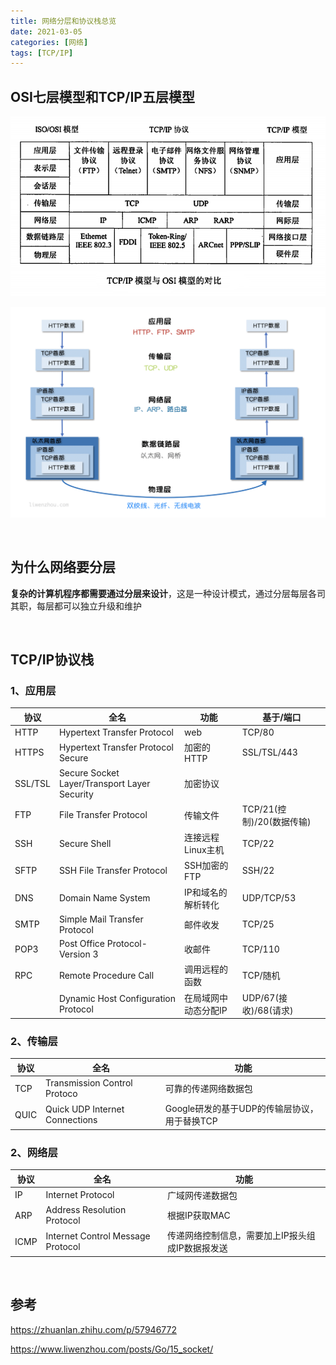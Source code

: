 ```yaml
---
title: 网络分层和协议栈总览
date: 2021-03-05
categories: [网络]
tags: [TCP/IP]
---
```


## OSI七层模型和TCP/IP五层模型

![](https://raw.githubusercontent.com/biningo/cdn/master/img1/network-layer-1.png)

![](https://raw.githubusercontent.com/biningo/cdn/master/img1/network-layer-2.png)

​       

## 为什么网络要分层

**复杂的计算机程序都需要通过分层来设计**，这是一种设计模式，通过分层每层各司其职，每层都可以独立升级和维护

​    

## TCP/IP协议栈

### 1、应用层

| 协议    | 全名                                         | 功能                 | 基于/端口                 |
| ------- | -------------------------------------------- | -------------------- | ------------------------- |
| HTTP    | Hypertext Transfer Protocol                  | web                  | TCP/80                    |
| HTTPS   | Hypertext Transfer Protocol Secure           | 加密的HTTP           | SSL/TSL/443               |
| SSL/TSL | Secure Socket Layer/Transport Layer Security | 加密协议             |                           |
| FTP     | File Transfer Protocol                       | 传输文件             | TCP/21(控制)/20(数据传输) |
| SSH     | Secure Shell                                 | 连接远程Linux主机    | TCP/22                    |
| SFTP    | SSH File Transfer Protocol                   | SSH加密的FTP         | SSH/22                    |
| DNS     | Domain Name System                           | IP和域名的解析转化   | UDP/TCP/53                |
| SMTP    | Simple Mail Transfer Protocol                | 邮件收发             | TCP/25                    |
| POP3    | Post Office Protocol-Version 3               | 收邮件               | TCP/110                   |
| RPC     | Remote Procedure Call                        | 调用远程的函数       | TCP/随机                  |
|         | Dynamic Host Configuration Protocol          | 在局域网中动态分配IP | UDP/67(接收)/68(请求)     |

### 2、传输层

| 协议 | 全名                           | 功能                                         |
| ---- | ------------------------------ | -------------------------------------------- |
| TCP  | Transmission Control Protoco   | 可靠的传递网络数据包                         |
| QUIC | Quick UDP Internet Connections | Google研发的基于UDP的传输层协议，用于替换TCP |

### 2、网络层

| 协议 | 全名                              | 功能                                             |
| ---- | --------------------------------- | ------------------------------------------------ |
| IP   | Internet Protocol                 | 广域网传递数据包                                 |
| ARP  | Address Resolution Protocol       | 根据IP获取MAC                                    |
| ICMP | Internet Control Message Protocol | 传递网络控制信息，需要加上IP报头组成IP数据报发送 |

​    

## 参考

https://zhuanlan.zhihu.com/p/57946772

https://www.liwenzhou.com/posts/Go/15_socket/